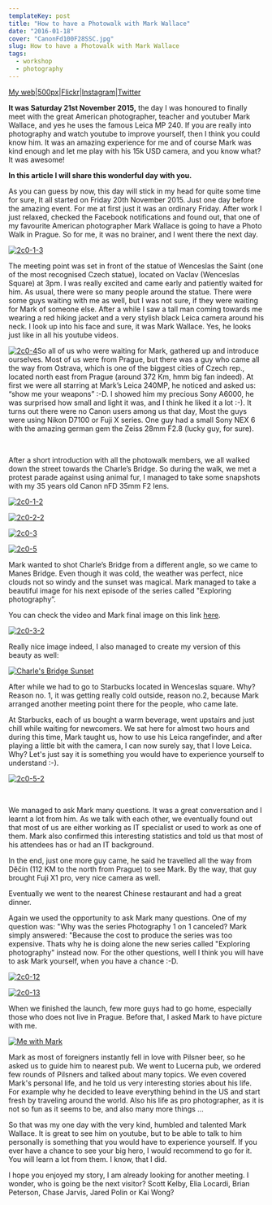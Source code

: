 ```yaml
---
templateKey: post
title: "How to have a Photowalk with Mark Wallace"
date: "2016-01-18"
cover: "CanonFd100F28SSC.jpg"
slug: How to have a Photowalk with Mark Wallace
tags:
  - workshop
  - photography
---
```


[My web](http://haihanguyen.eu/)|[500px](https://500px.com/haicorp)|[Flickr](https://www.flickr.com/photos/2c0/)|[Instagram](https://www.instagram.com/2c0/)|[Twitter](https://twitter.com/haicorp87)

**It was Saturday 21st November 2015,** the day I was honoured to finally meet with the great American photographer, teacher and youtuber Mark Wallace, and yes he uses the famous Leica MP 240. If you are really into photography and watch youtube to improve yourself, then I think you could know him. It was an amazing experience for me and of course Mark was kind enough and let me play with his 15k USD camera, and you know what? It was awesome!

**In this article I will share this wonderful day with you.**

As you can guess by now, this day will stick in my head for quite some time for sure, It all started on Friday 20th November 2015. Just one day before the amazing event. For me at first just it was an ordinary Friday. After work I just relaxed, checked the Facebook notifications and found out, that one of my favourite American photographer Mark Wallace is going to have a Photo Walk in Prague. So for me, it was no brainer, and I went there the next day.

[![2c0-1-3](images/2c0-1-3-300x169.jpg)](http://haihanguyen.eu/wp-content/uploads/2016/01/2c0-1-3.jpg)

The meeting point was set in front of the statue of Wenceslas the Saint (one of the most recognised Czech statue), located on Vaclav (Wenceslas Square) at 3pm. I was really excited and came early and patiently waited for him. As usual, there were so many people around the statue. There were some guys waiting with me as well, but I was not sure, if they were waiting for Mark of someone else. After a while I saw a tall man coming towards me wearing a red hiking jacket and a very stylish black Leica camera around his neck. I look up into his face and sure, it was Mark Wallace. Yes, he looks just like in all his youtube videos.

[![2c0-4](images/2c0-4-300x200.jpg)](http://haihanguyen.eu/wp-content/uploads/2016/01/2c0-4.jpg)So all of us who were waiting for Mark, gathered up and introduce ourselves. Most of us were from Prague, but there was a guy who came all the way from Ostrava, which is one of the biggest cities of Czech rep., located north east from Prague (around 372 Km, hmm big fan indeed). At first we were all starring at Mark’s Leica 240MP, he noticed and asked us: “show me your weapons” :-D. I showed him my precious Sony A6000, he was surprised how small and light it was, and I think he liked it a lot :-). It turns out there were no Canon users among us that day, Most the guys were using Nikon D7100 or Fuji X series. One guy had a small Sony NEX 6 with the amazing german gem the Zeiss 28mm F2.8 (lucky guy, for sure).

 

After a short introduction with all the photowalk members, we all walked down the street towards the Charle’s Bridge. So during the walk, we met a protest parade against using animal fur, I managed to take some snapshots with my 35 years old Canon nFD 35mm F2 lens.

[![2c0-1-2](images/2c0-1-2-1024x683.jpg)](http://haihanguyen.eu/wp-content/uploads/2016/01/2c0-1-2.jpg)

[![2c0-2-2](images/2c0-2-2-1024x683.jpg)](http://haihanguyen.eu/wp-content/uploads/2016/01/2c0-2-2.jpg)

[![2c0-3](images/2c0-3-1024x683.jpg)](http://haihanguyen.eu/wp-content/uploads/2016/01/2c0-3.jpg)

[![2c0-5](images/2c0-5-300x200.jpg)](http://haihanguyen.eu/wp-content/uploads/2016/01/2c0-5.jpg)

Mark wanted to shot Charle’s Bridge from a different angle, so we came to Manes Bridge. Even though it was cold, the weather was perfect, nice clouds not so windy and the sunset was magical. Mark managed to take a beautiful image for his next episode of the series called "Exploring photography”.

You can check the video and Mark final image on this link [here](https://www.youtube.com/watch?v=3ph69rYZzxQ).

[![2c0-3-2](images/2c0-3-2-1024x683.jpg)](http://haihanguyen.eu/wp-content/uploads/2016/01/2c0-3-2.jpg)

Really nice image indeed, I also managed to create my version of this beauty as well:

[![Charle's Bridge Sunset](images/2c0-1-1024x576.jpg)](http://haihanguyen.eu/wp-content/uploads/2015/12/2c0-1.jpg)

After while we had to go to Starbucks located in Wenceslas square. Why? Reason no. 1, it was getting really cold outside, reason no.2, because Mark arranged another meeting point there for the people, who came late.

At Starbucks, each of us bought a warm beverage, went upstairs and just chill while waiting for newcomers. We sat here for almost two hours and during this time, Mark taught us, how to use his Leica rangefinder, and after playing a little bit with the camera, I can now surely say, that I love Leica. Why? Let's just say it is something you would have to experience yourself to understand :-).

[![2c0-5-2](images/2c0-5-2-683x1024.jpg)](http://haihanguyen.eu/wp-content/uploads/2016/01/2c0-5-2.jpg)

 

We managed to ask Mark many questions. It was a great conversation and I learnt a lot from him. As we talk with each other, we eventually found out that most of us are either working as IT specialist or used to work as one of them. Mark also confirmed this interesting statistics and told us that most of his attendees has or had an IT background.

In the end, just one more guy came, he said he travelled all the way from Děčín (112 KM to the north from Prague) to see Mark. By the way, that guy brought Fuji X1 pro, very nice camera as well.

Eventually we went to the nearest Chinese restaurant and had a great dinner.

Again we used the opportunity to ask Mark many questions. One of my question was: "Why was the series Photography 1 on 1 canceled? Mark simply answered: "Because the cost to produce the series was too expensive. Thats why he is doing alone the new series called "Exploring photography" instead now. For the other questions, well I think you will have to ask Mark yourself, when you have a chance :-D.

[![2c0-12](images/2c0-12-1024x683.jpg)](http://haihanguyen.eu/wp-content/uploads/2016/01/2c0-12.jpg)

[![2c0-13](images/2c0-13-1024x683.jpg)](http://haihanguyen.eu/wp-content/uploads/2016/01/2c0-13.jpg)

When we finished the launch, few more guys had to go home, especially those who does not live in Prague. Before that, I asked Mark to have picture with me.

[![Me with Mark](images/IMG_0247-1024x768.jpg)](http://haihanguyen.eu/wp-content/uploads/2016/01/IMG_0247.jpg)

Mark as most of foreigners instantly fell in love with Pilsner beer, so he asked us to guide him to nearest pub. We went to Lucerna pub, we ordered few rounds of Pilsners and talked about many topics. We even covered Mark's personal life, and he told us very interesting stories about his life. For example why he decided to leave everything behind in the US and start fresh by traveling around the world. Also his life as pro photographer, as it is not so fun as it seems to be, and also many more things ...

So that was my one day with the very kind, humbled and talented Mark Wallace. It is great to see him on youtube, but to be able to talk to him personally is something that you would have to experience yourself. If you ever have a chance to see your big hero, I would recommend to go for it. You will learn a lot from them. I know, that I did.

I hope you enjoyed my story, I am already looking for another meeting. I wonder, who is going be the next visitor? Scott Kelby, Elia Locardi, Brian Peterson, Chase Jarvis, Jared Polin or Kai Wong?
